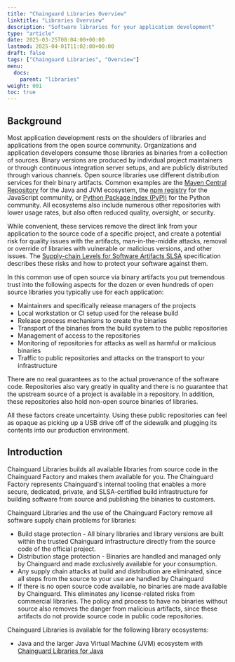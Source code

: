 ```yaml
---
title: "Chainguard Libraries Overview"
linktitle: "Libraries Overview"
description: "Software libraries for your application development"
type: "article"
date: 2025-03-25T08:04:00+00:00
lastmod: 2025-04-01T11:02:00+00:00
draft: false
tags: ["Chainguard Libraries", "Overview"]
menu:
  docs:
    parent: "libraries"
weight: 001
toc: true
---
```


## Background

Most application development rests on the shoulders of libraries and
applications from the open source community. Organizations and application
developers consume those libraries as binaries from a collection of sources.
Binary versions are produced by individual project maintainers or through
continuous integration server setups, and are publicly distributed through
various channels. Open source libraries use different distribution services for
their binary artifacts. Common examples are the [Maven Central
Repository](https://central.sonatype.com/) for the Java and JVM ecosystem, the
[npm registry](https://www.npmjs.com/) for the JavaScript community, or [Python
Package Index (PyPI)](https://pypi.org/) for the Python community. All
ecosystems also include numerous other repositories with lower usage rates, but
also often reduced quality, oversight, or security.

While convenient, these services remove the direct link from your application to
the source code of a specific project, and create a potential risk for quality
issues with the artifacts, man-in-the-middle attacks, removal or override of
libraries with vulnerable or malicious versions, and other issues. The
[Supply-chain Levels for Software Artifacts SLSA](https://slsa.dev/)
specification describes these risks and how to protect your software against
them.

In this common use of open source via binary artifacts you put tremendous trust
into the following aspects for the dozen or even hundreds of open source
libraries you typically use for each application:

* Maintainers and specifically release managers of the projects
* Local workstation or CI setup used for the release build
* Release process mechanisms to create the binaries
* Transport of the binaries from the build system to the public repositories
* Management of access to the repositories
* Monitoring of repositories for attacks as well as harmful or malicious binaries
* Traffic to public repositories and attacks on the transport to your infrastructure

There are no real guarantees as to the actual provenance of the software code.
Repositories also vary greatly in quality and there is no guarantee that the
upstream source of a project is available in a repository. In addition, these
repositories also hold non-open source binaries of libraries.

All these factors create uncertainty. Using these public repositories can feel
as opaque as picking up a USB drive off of the sidewalk and plugging its
contents into our production environment.

## Introduction 

Chainguard Libraries builds all available libraries from source code in the
Chainguard Factory and makes them available for you. The Chainguard Factory
represents Chainguard's internal tooling that enables a more secure, dedicated,
private, and SLSA-certified build infrastructure for building software from
source and publishing the binaries to customers.

Chainguard Libraries and the use of the Chainguard Factory remove all software
supply chain problems for libraries:

* Build stage protection - All binary libraries and library versions are built
  within the trusted Chainguard infrastructure directly from the source code of
  the official project. 
* Distribution stage protection - Binaries are handled and managed only by
  Chainguard and made exclusively available for your consumption.
* Any supply chain attacks at build and distribution are eliminated, since all
  steps from the source to your use are handled by Chainguard 
* If there is no open source code available, no binaries are made available by
  Chainguard. This eliminates any license-related risks from commercial
  libraries. The policy and process to have no binaries without source also
  removes the danger from malicious artifacts, since these artifacts do not
  provide source code in public code repositories.

Chainguard Libraries is available for the following library ecosystems:

* Java and the larger Java Virtual Machine (JVM) ecosystem with [Chainguard 
Libraries for Java](/chainguard/libraries/java/overview/)
